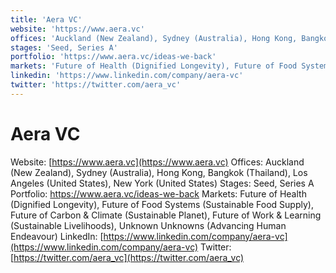 ```yaml
---
title: 'Aera VC'
website: 'https://www.aera.vc'
offices: 'Auckland (New Zealand), Sydney (Australia), Hong Kong, Bangkok (Thailand), Los Angeles (United States), New York (United States)'
stages: 'Seed, Series A'
portfolio: 'https://www.aera.vc/ideas-we-back'
markets: 'Future of Health (Dignified Longevity), Future of Food Systems (Sustainable Food Supply), Future of Carbon & Climate (Sustainable Planet), Future of Work & Learning (Sustainable Livelihoods), Unknown Unknowns (Advancing Human Endeavour)'
linkedin: 'https://www.linkedin.com/company/aera-vc'
twitter: 'https://twitter.com/aera_vc'
---
```


# Aera VC
Website: [https://www.aera.vc](https://www.aera.vc)
Offices: Auckland (New Zealand), Sydney (Australia), Hong Kong, Bangkok (Thailand), Los Angeles (United States), New York (United States)
Stages: Seed, Series A
Portfolio: https://www.aera.vc/ideas-we-back
Markets: Future of Health (Dignified Longevity), Future of Food Systems (Sustainable Food Supply), Future of Carbon & Climate (Sustainable Planet), Future of Work & Learning (Sustainable Livelihoods), Unknown Unknowns (Advancing Human Endeavour)
LinkedIn: [https://www.linkedin.com/company/aera-vc](https://www.linkedin.com/company/aera-vc)
Twitter: [https://twitter.com/aera_vc](https://twitter.com/aera_vc)
